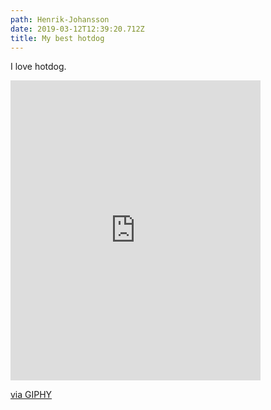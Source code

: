```yaml
---
path: Henrik-Johansson
date: 2019-03-12T12:39:20.712Z
title: My best hotdog
---
```

I love hotdog.

<iframe src="https://giphy.com/embed/dNriu8aGJ6TWU" width="400" height="480" frameBorder="0" class="giphy-embed" allowFullScreen></iframe><p><a href="https://giphy.com/gifs/dogs-flow-dNriu8aGJ6TWU">via GIPHY</a></p>
